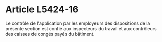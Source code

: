 # Article L5424-16

Le contrôle de l'application par les employeurs des dispositions de la présente section est confié aux inspecteurs du travail et aux contrôleurs des caisses de congés payés du bâtiment.